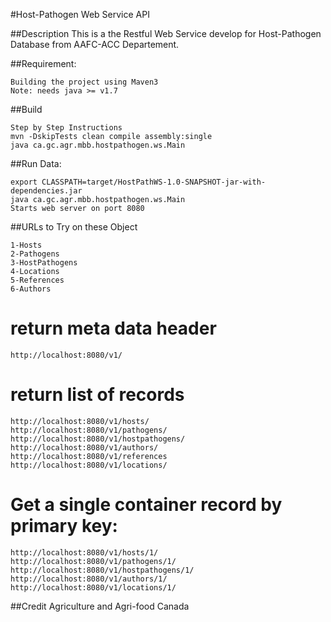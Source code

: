 #Host-Pathogen Web Service API

##Description
This is a the Restful Web Service develop for Host-Pathogen Database from AAFC-ACC Departement.

##Requirement:
```
Building the project using Maven3
Note: needs java >= v1.7
```

##Build
```
Step by Step Instructions
mvn -DskipTests clean compile assembly:single
java ca.gc.agr.mbb.hostpathogen.ws.Main
```

##Run Data:
```
export CLASSPATH=target/HostPathWS-1.0-SNAPSHOT-jar-with-dependencies.jar
java ca.gc.agr.mbb.hostpathogen.ws.Main
Starts web server on port 8080
```

##URLs to Try on these Object
```
1-Hosts
2-Pathogens
3-HostPathogens
4-Locations
5-References
6-Authors
```
return meta data header
=====
```
http://localhost:8080/v1/
```

return list of records
=====
```
http://localhost:8080/v1/hosts/
http://localhost:8080/v1/pathogens/
http://localhost:8080/v1/hostpathogens/
http://localhost:8080/v1/authors/
http://localhost:8080/v1/references
http://localhost:8080/v1/locations/
```

Get a single container record by primary key:
=====
```
http://localhost:8080/v1/hosts/1/
http://localhost:8080/v1/pathogens/1/
http://localhost:8080/v1/hostpathogens/1/
http://localhost:8080/v1/authors/1/
http://localhost:8080/v1/locations/1/
```

##Credit
Agriculture and Agri-food Canada
